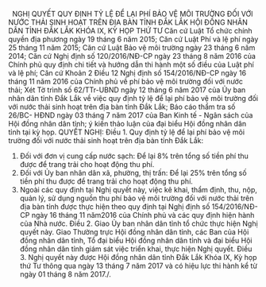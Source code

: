 <jsontable name="bang_0"> </jsontable>
 
NGHỊ QUYẾT
QUY ĐỊNH TỶ LỆ ĐỂ
LẠI PHÍ BẢO VỆ MÔI TRƯỜNG ĐỐI VỚI NƯỚC THẢI SINH HOẠT TRÊN ĐỊA BÀN TỈNH ĐẮK LẮK
HỘI ĐỒNG NHÂN DÂN TỈNH ĐẮK LẮK
KHÓA IX, KỲ HỌP THỨ TƯ
Căn cứ Luật Tổ chức chính quyền địa phương
ngày 19 tháng 6 năm 2015;
Căn cứ Luật Phí và lệ phí ngày 25 tháng 11
năm 2015;
Căn cứ Luật Bảo vệ môi trường ngày 23 tháng 6
năm 2014;
Căn cứ Nghị định số 120/2016/NĐ-CP ngày 23
tháng 8 năm 2016 của Chính phủ quy định chi tiết và hướng dẫn thi hành một số
điều của Luật phí và lệ phí;
Căn cứ Khoản 2 Điều 12 Nghị định số
154/2016/NĐ-CP ngày 16 tháng 11 năm 2016 của Chính phủ về phí bảo vệ môi trường
đối với nước thải;
Xét Tờ trình số 62/TTr-UBND ngày 12 tháng 6
năm 2017 của Ủy ban nhân dân tỉnh Đắk Lắk về việc quy định tỷ lệ để lại phí bảo
vệ môi trường đối với nước thải sinh hoạt trên địa bàn tỉnh Đắk Lắk; Báo cáo
thẩm tra số 26/BC- HĐND ngày 03 tháng 7 năm 2017 của Ban Kinh tế - Ngân sách
của Hội đồng nhân dân tỉnh; ý kiến thảo luận của đại biểu Hội đồng nhân dân
tỉnh tại kỳ họp.
QUYẾT NGHỊ:
Điều 1. Quy định
tỷ lệ để lại phí bảo vệ môi trường đối với nước thải sinh hoạt trên địa bàn
tỉnh Đắk Lắk:
1. Đối với đơn vị cung
cấp nước sạch: Để lại 8% trên tổng số tiền phí thu được để trang trải cho hoạt
động thu phí.
2. Đối với Ủy ban nhân
dân xã, phường, thị trấn: Để lại 25% trên tổng số tiền phí thu được để trang
trải cho hoạt động thu phí.
3. Ngoài các quy định
tại Nghị quyết này, việc kê khai, thẩm định, thu, nộp, quản lý, sử dụng nguồn
thu phí bảo vệ môi trường đối với nước thải trên địa bàn tỉnh được thực hiện
theo quy định tại Nghị định số 154/2016/NĐ-CP ngày 16 tháng 11 năm2016 của
Chính phủ và các quy định hiện hành của Nhà nước.
Điều 2. Giao Ủy
ban nhân dân tỉnh tổ chức thực hiện Nghị quyết này.
Giao Thường trực Hội đồng
nhân dân tỉnh, các Ban của Hội đồng nhân dân tỉnh, Tổ đại biểu Hội đồng nhân
dân tỉnh và đại biểu Hội đồng nhân dân tỉnh giám sát việc triển khai, thực hiện
Nghị quyết.
Điều 3. Nghị quyết
này được Hội đồng nhân dân tỉnh Đắk Lắk Khóa IX, Kỳ họp thứ Tư thông qua ngày
13 tháng 7 năm 2017 và có hiệu lực thi hành kể từ ngày 01 tháng 8 năm 2017./.
 
<jsontable name="bang_1"> </jsontable>